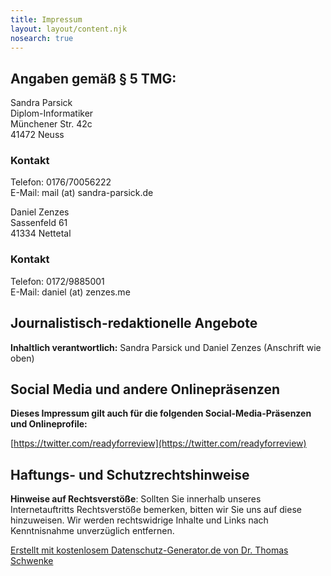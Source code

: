 ```yaml
---
title: Impressum
layout: layout/content.njk
nosearch: true
---
```


## Angaben gemäß § 5 TMG:

Sandra Parsick<br />
Diplom-Informatiker<br />
Münchener Str. 42c<br />
41472 Neuss

### Kontakt

Telefon: 0176/70056222<br />
E-Mail: mail (at) sandra-parsick.de

Daniel Zenzes<br />
Sassenfeld 61<br />
41334 Nettetal<br />

### Kontakt

Telefon: 0172/9885001<br />
E-Mail: daniel (at) zenzes.me

## Journalistisch-redaktionelle Angebote

**Inhaltlich verantwortlich:** Sandra Parsick und Daniel Zenzes (Anschrift wie oben)

## Social Media und andere Onlinepräsenzen

**Dieses Impressum gilt auch für die folgenden Social-Media-Präsenzen und Onlineprofile:**

[https://twitter.com/readyforreview](https://twitter.com/readyforreview)

## Haftungs- und Schutzrechtshinweise

**Hinweise auf Rechtsverstöße**: Sollten Sie innerhalb unseres Internetauftritts Rechtsverstöße bemerken, bitten wir Sie uns auf diese hinzuweisen. Wir werden rechtswidrige Inhalte und Links nach Kenntnisnahme unverzüglich entfernen.

[Erstellt mit kostenlosem Datenschutz-Generator.de von Dr. Thomas Schwenke](https://datenschutz-generator.de/?l=de "Rechtstext von Dr. Schwenke - für weitere Informationen bitte anklicken.")
